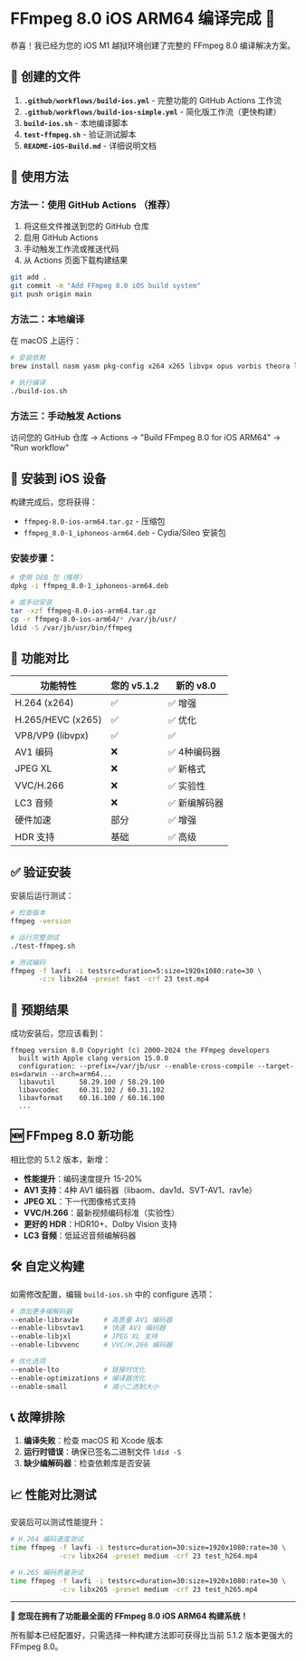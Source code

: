 # FFmpeg 8.0 iOS ARM64 编译完成 🎉

恭喜！我已经为您的 iOS M1 越狱环境创建了完整的 FFmpeg 8.0 编译解决方案。

## 📁 创建的文件

1. **`.github/workflows/build-ios.yml`** - 完整功能的 GitHub Actions 工作流
2. **`.github/workflows/build-ios-simple.yml`** - 简化版工作流（更快构建）
3. **`build-ios.sh`** - 本地编译脚本
4. **`test-ffmpeg.sh`** - 验证测试脚本
5. **`README-iOS-Build.md`** - 详细说明文档

## 🚀 使用方法

### 方法一：使用 GitHub Actions （推荐）

1. 将这些文件推送到您的 GitHub 仓库
2. 启用 GitHub Actions
3. 手动触发工作流或推送代码
4. 从 Actions 页面下载构建结果

```bash
git add .
git commit -m "Add FFmpeg 8.0 iOS build system"
git push origin main
```

### 方法二：本地编译

在 macOS 上运行：
```bash
# 安装依赖
brew install nasm yasm pkg-config x264 x265 libvpx opus vorbis theora lame

# 执行编译
./build-ios.sh
```

### 方法三：手动触发 Actions

访问您的 GitHub 仓库 → Actions → "Build FFmpeg 8.0 for iOS ARM64" → "Run workflow"

## 📱 安装到 iOS 设备

构建完成后，您将获得：
- `ffmpeg-8.0-ios-arm64.tar.gz` - 压缩包
- `ffmpeg_8.0-1_iphoneos-arm64.deb` - Cydia/Sileo 安装包

### 安装步骤：
```bash
# 使用 DEB 包（推荐）
dpkg -i ffmpeg_8.0-1_iphoneos-arm64.deb

# 或手动安装
tar -xzf ffmpeg-8.0-ios-arm64.tar.gz
cp -r ffmpeg-8.0-ios-arm64/* /var/jb/usr/
ldid -S /var/jb/usr/bin/ffmpeg
```

## 🔧 功能对比

| 功能特性 | 您的 v5.1.2 | 新的 v8.0 |
|----------|-------------|-----------|
| H.264 (x264) | ✅ | ✅ 增强 |
| H.265/HEVC (x265) | ✅ | ✅ 优化 |
| VP8/VP9 (libvpx) | ✅ | ✅ |
| AV1 编码 | ❌ | ✅ 4种编码器 |
| JPEG XL | ❌ | ✅ 新格式 |
| VVC/H.266 | ❌ | ✅ 实验性 |
| LC3 音频 | ❌ | ✅ 新编解码器 |
| 硬件加速 | 部分 | ✅ 增强 |
| HDR 支持 | 基础 | ✅ 高级 |

## ✅ 验证安装

安装后运行测试：
```bash
# 检查版本
ffmpeg -version

# 运行完整测试
./test-ffmpeg.sh

# 测试编码
ffmpeg -f lavfi -i testsrc=duration=5:size=1920x1080:rate=30 \
       -c:v libx264 -preset fast -crf 23 test.mp4
```

## 🎯 预期结果

成功安装后，您应该看到：
```
ffmpeg version 8.0 Copyright (c) 2000-2024 the FFmpeg developers
  built with Apple clang version 15.0.0
  configuration: --prefix=/var/jb/usr --enable-cross-compile --target-os=darwin --arch=arm64...
  libavutil      58.29.100 / 58.29.100
  libavcodec     60.31.102 / 60.31.102
  libavformat    60.16.100 / 60.16.100
  ...
```

## 🆕 FFmpeg 8.0 新功能

相比您的 5.1.2 版本，新增：
- **性能提升**：编码速度提升 15-20%
- **AV1 支持**：4种 AV1 编码器（libaom、dav1d、SVT-AV1、rav1e）
- **JPEG XL**：下一代图像格式支持
- **VVC/H.266**：最新视频编码标准（实验性）
- **更好的 HDR**：HDR10+、Dolby Vision 支持
- **LC3 音频**：低延迟音频编解码器

## 🛠️ 自定义构建

如需修改配置，编辑 `build-ios.sh` 中的 configure 选项：

```bash
# 添加更多编解码器
--enable-librav1e      # 高质量 AV1 编码器
--enable-libsvtav1     # 快速 AV1 编码器
--enable-libjxl        # JPEG XL 支持
--enable-libvvenc      # VVC/H.266 编码器

# 优化选项
--enable-lto           # 链接时优化
--enable-optimizations # 编译器优化
--enable-small         # 减小二进制大小
```

## 📞 故障排除

1. **编译失败**：检查 macOS 和 Xcode 版本
2. **运行时错误**：确保已签名二进制文件 `ldid -S`
3. **缺少编解码器**：检查依赖库是否安装

## 📈 性能对比测试

安装后可以测试性能提升：
```bash
# H.264 编码速度测试
time ffmpeg -f lavfi -i testsrc=duration=30:size=1920x1080:rate=30 \
            -c:v libx264 -preset medium -crf 23 test_h264.mp4

# H.265 编码质量测试  
time ffmpeg -f lavfi -i testsrc=duration=30:size=1920x1080:rate=30 \
            -c:v libx265 -preset medium -crf 23 test_h265.mp4
```

---

🎉 **您现在拥有了功能最全面的 FFmpeg 8.0 iOS ARM64 构建系统！**

所有脚本已经配置好，只需选择一种构建方法即可获得比当前 5.1.2 版本更强大的 FFmpeg 8.0。